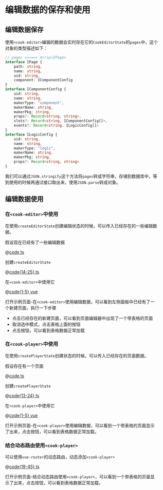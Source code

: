 # 编辑数据的保存和使用

## 编辑数据保存

使用`<cook-editor>`编辑的数据会实时存在它的`CookEditorState`的`pages`中，这个对象的类型描述如下：

```ts
// pages =====> Array<IPage>
interface IPage {
    path: string,
    name: string,
    uid: string,
    component: IComponentConfig
}
interface IComponentConfig {
    uid: string,
    name: string,
    makerType: "component",
    makerName: string,
    makerPkg: string,
    props?: Record<string, string>,
    slots?: Record<string, IComponentConfig[]>,
    events?: Record<string, ILogicConfig[]>
}
interface ILogicConfig {
    uid: string,
    name: string,
    makerType: "logic",
    makerName: string,
    makerPkg: string,
    props?: Record<string, string>
}
```
我们可以通过`JSON.stringify`这个方法将`pages`转成字符串，存储到数据库中，等到使用的时候再通过接口取出来，使用`JSON.parse`转成对象。

## 编辑数据使用

### 在`<cook-editor>`中使用

在使用`createEditorState`创建编辑状态的时候，可以传入已经存在的一些编辑数据。

假设现在已经有了一些编辑数据

@[code ts](../../demos/utils/fecthPages.ts)

创建`createEditorState`

@[code{14-25} ts](../../demos/pages/use-data-in-cook-editor.vue)

在`<cook-editor>`中使用它

@[code{1-5} vue](../../demos/pages/use-data-in-cook-editor.vue)


打开<demo-link path='/demos/use-data-in-cook-editor'>示例页面-在`<cook-editor>`使用编辑数据</demo-link>，可以看到左侧面板中已经有了一个新建页面，执行一下步骤

- 点击已经存在的新建页面，可以看到页面编辑器中出现了一个带表格的页面
- 取消选中模式，点击表格上面的按钮
- 点击按钮，可以看到表格数据正常加载

### 在`<cook-player>`中使用

在使用`createPlayerState`创建状态的时候，可以传入已经存在的页面数据。

假设存在有一个页面

@[code ts](../../demos/utils/fecthPage.ts)

创建`createPlayerState`

@[code{13-24} ts](../../demos/pages/use-data-in-cook-player.vue)

在`<cook-player>`中使用它

@[code{1-5} vue](../../demos/pages/use-data-in-cook-player.vue)

打开<demo-link path='/demos/use-data-in-cook-player'>示例页面-在`<cook-player>`使用编辑数据</demo-link >，可以看到一个带表格的页面显示了出来，点击按钮，可以看到表格数据正常加载。

### 结合动态路由使用`<cook-player>`

可以使用`vue-router`的动态路由，动态添加`<cook-player>`

@[code{19-45} ts](../.vuepress/clientAppEnhance.ts)

打开<demo-link path='/8630b4fc-7e22-4bc8-993a-0c1d36e1c2a5'>示例页面-结合动态路由使用`<cook-player>`</demo-link>，可以看到一个带表格的页面显示了出来，点击按钮，可以看到表格数据正常加载。